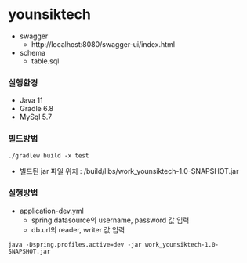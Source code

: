 # younsiktech

- swagger
  - http://localhost:8080/swagger-ui/index.html
- schema
  - table.sql

### 실행환경
- Java 11
- Gradle 6.8
- MySql 5.7
  
### 빌드방법
``` shell
./gradlew build -x test 
```
- 빌드된 jar 파일 위치 : /build/libs/work_younsiktech-1.0-SNAPSHOT.jar

### 실행방법
- application-dev.yml
  - spring.datasource의 username, password 값 입력
  - db.url의 reader, writer 값 입력

``` shell
java -Dspring.profiles.active=dev -jar work_younsiktech-1.0-SNAPSHOT.jar 
```

